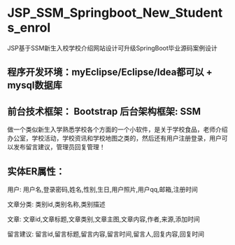 # JSP_SSM_Springboot_New_Students_enrol
JSP基于SSM新生入校学校介绍网站设计可升级SpringBoot毕业源码案例设计
## 程序开发环境：myEclipse/Eclipse/Idea都可以 + mysql数据库
## 前台技术框架： Bootstrap  后台架构框架: SSM
  做一个类似新生入学熟悉学校各个方面的一个小软件，是关于学校食品，老师介绍办公室，学校活动，学校资讯和学校地图之类的，然后还有用户注册登录，用户可以发布留言建议，管理员回复管理！
## 实体ER属性：
  用户: 用户名,登录密码,姓名,性别,生日,用户照片,用户qq,邮箱,注册时间
  
  文章分类: 类别id,类别名称,类别描述
  
  文章: 文章id,文章标题,文章类别,文章主图,文章内容,作者,来源,添加时间
  
  留言建议: 留言id,留言标题,留言内容,留言时间,留言人,回复内容,回复时间
